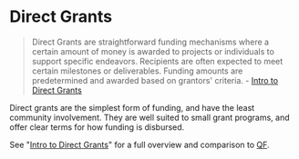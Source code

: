 # Direct Grants



> Direct Grants are straightforward funding mechanisms where a certain amount of money is awarded to projects or individuals to support specific endeavors. Recipients are often expected to meet certain milestones or deliverables​. Funding amounts are predetermined and awarded based on grantors' criteria. - [Intro to Direct Grants](https://www.gitcoin.co/blog/intro-to-direct-grants-how-do-they-work)

Direct grants are the simplest form of funding, and have the least community involvement. They are well suited to small grant programs, and offer clear terms for how funding is disbursed.

See "[Intro to Direct Grants](https://www.gitcoin.co/blog/intro-to-direct-grants-how-do-they-work)" for a full overview and comparison to [QF](quadratic-funding.md).

